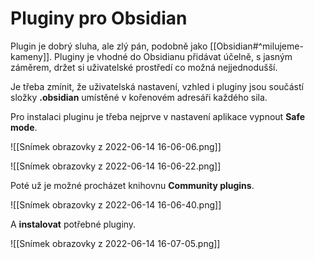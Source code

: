 # Pluginy pro Obsidian

Plugin je dobrý sluha, ale zlý pán, podobně jako [[Obsidian#^milujeme-kameny]]. Pluginy je vhodné do Obsidianu přidávat účelně, s jasným záměrem, držet si uživatelské prostředí co možná nejjednodušší.

Je třeba zmínit, že uživatelská nastavení, vzhled i pluginy jsou součástí složky **.obsidian** umístěné v kořenovém adresáři každého sila.

Pro instalaci pluginu je třeba nejprve v nastavení aplikace vypnout **Safe mode**.

![[Snímek obrazovky z 2022-06-14 16-06-06.png]]

![[Snímek obrazovky z 2022-06-14 16-06-22.png]]

Poté už je možné procházet knihovnu **Community plugins**.

![[Snímek obrazovky z 2022-06-14 16-06-40.png]]

A **instalovat** potřebné pluginy.

![[Snímek obrazovky z 2022-06-14 16-07-05.png]]
